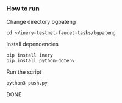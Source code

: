  ### How to run

Change directory bgpateng

```shell
cd ~/inery-testnet-faucet-tasks/bgpateng
```

Install dependencies

```shell
pip install inery
pip install python-dotenv
```

Run the script

```
python3 push.py
```
DONE
